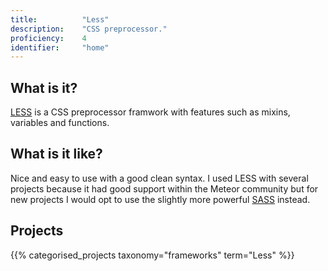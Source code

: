 ```yaml
---
title: 			"Less"
description: 	"CSS preprocessor."
proficiency:	4
identifier:		"home"
---
```


## What is it?
[LESS](http://lesscss.org/) is a CSS preprocessor framwork with features such as mixins, variables and functions.

## What is it like?
Nice and easy to use with a good clean syntax. I used LESS with several projects because it had good support within the Meteor community but for new projects I would opt to use the slightly more powerful [SASS](/frameworks/sass) instead.

## Projects
{{% categorised_projects taxonomy="frameworks" term="Less" %}}